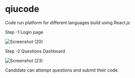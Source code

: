 # qiucode
Code run platform for different languages build using React.js

Step -1 Login page

![Screenshot (20)](https://user-images.githubusercontent.com/28671306/119215253-23c29380-baea-11eb-9467-aaa9d119b41c.png)

Step -2 Questions Dashboard

![Screenshot (23)](https://user-images.githubusercontent.com/28671306/119215212-d21a0900-bae9-11eb-9f36-9fb8aacef6f0.png)

Candidate can attempt questions and submit their code.

